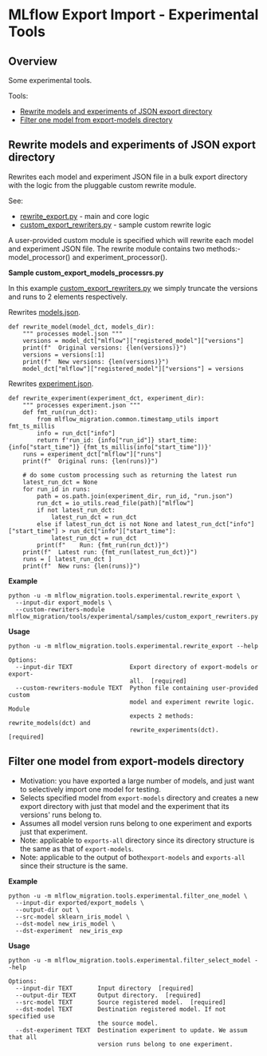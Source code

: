 # MLflow Export Import - Experimental Tools

## Overview

Some experimental tools.

Tools:
* [Rewrite models and experiments of JSON export directory](#Rewrite-models-and-experiments-of-JSON-export-directory)
* [Filter one model from export-models directory](#Filter-one-model-from-export-models-directory)


## Rewrite models and experiments of JSON export directory

Rewrites each model and experiment JSON file in a bulk export directory with the logic from the pluggable custom rewrite module.

See:
* [rewrite_export.py](rewrite_export.py) - main and core logic
* [custom_export_rewriters.py](samples/custom_export_rewriters.py) - sample custom rewrite logic

A user-provided custom module is specified which will rewrite each model and experiment JSON file.
The rewrite module contains two methods:- model_processor() and experiment_processor().

**Sample custom_export_models_processrs.py**

In this example [custom_export_rewriters.py](samples/custom_export_rewriters.py) we simply truncate the versions and runs to 2 elements respectively.

Rewrites [models.json](https://github.com/mlflow-oidc/mlflow-migration/blob/master/samples/databricks/bulk/models/models/Sklearn_WineQuality/model.json#L22).
```
def rewrite_model(model_dct, models_dir):
    """ processes model.json """
    versions = model_dct["mlflow"]["registered_model"]["versions"]
    print(f"  Original versions: {len(versions)}")
    versions = versions[:1]
    print(f"  New versions: {len(versions)}")
    model_dct["mlflow"]["registered_model"]["versions"] = versions
```

Rewrites [experiment.json](https://github.com/mlflow-oidc/mlflow-migration/blob/master/samples/databricks/bulk/experiments/76bcc705806b407fb971843bfb5e5cae/experiment.json#L22).

```
def rewrite_experiment(experiment_dct, experiment_dir):
    """ processes experiment.json """
    def fmt_run(run_dct):
        from mlflow_migration.common.timestamp_utils import fmt_ts_millis
        info = run_dct["info"]
        return f'run_id: {info["run_id"]} start_time: {info["start_time"]} {fmt_ts_millis(info["start_time"])}'
    runs = experiment_dct["mlflow"]["runs"]
    print(f"  Original runs: {len(runs)}")

    # do some custom processing such as returning the latest run
    latest_run_dct = None
    for run_id in runs:
        path = os.path.join(experiment_dir, run_id, "run.json")
        run_dct = io_utils.read_file(path)["mlflow"]
        if not latest_run_dct:
            latest_run_dct = run_dct
        else if latest_run_dct is not None and latest_run_dct["info"]["start_time"] > run_dct["info"]["start_time"]:
            latest_run_dct = run_dct
        print(f"    Run: {fmt_run(run_dct)}")
    print(f"  Latest run: {fmt_run(latest_run_dct)}")
    runs = [ latest_run_dct ]
    print(f"  New runs: {len(runs)}")
```


**Example**
```
python -u -m mlflow_migration.tools.experimental.rewrite_export \
  --input-dir export_models \
  --custom-rewriters-module mlflow_migration/tools/experimental/samples/custom_export_rewriters.py
```

**Usage**
```
python -u -m mlflow_migration.tools.experimental.rewrite_export --help

Options:
  --input-dir TEXT                Export directory of export-models or export-
                                  all.  [required]
  --custom-rewriters-module TEXT  Python file containing user-provided custom
                                  model and experiment rewrite logic. Module
                                  expects 2 methods: rewrite_models(dct) and
                                  rewrite_experiments(dct).  [required]
```

## Filter one model from export-models directory

* Motivation: you have exported a large number of models, and just want to selectively import one model for testing.
* Selects specified model from `export-models` directory and creates a new export directory
with just that model and the experiment that its versions' runs belong to.
* Assumes all model version runs belong to one experiment and exports just that experiment.
* Note: applicable to `exports-all` directory since its directory structure is the same as that of `export-models`.
* Note: applicable to the output of both`export-models` and `exports-all` since their structure is the same.

**Example**

```
python -u -m mlflow_migration.tools.experimental.filter_one_model \
  --input-dir exported/export_models \
  --output-dir out \
  --src-model sklearn_iris_model \
  --dst-model new_iris_model \
  --dst-experiment  new_iris_exp
```

**Usage**
```
python -u -m mlflow_migration.tools.experimental.filter_select_model --help

Options:
  --input-dir TEXT       Input directory  [required]
  --output-dir TEXT      Output directory.  [required]
  --src-model TEXT       Source registered model.  [required]
  --dst-model TEXT       Destination registered model. If not specified use
                         the source model.
  --dst-experiment TEXT  Destination experiment to update. We assum that all
                         version runs belong to one experiment.
```
